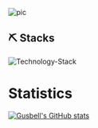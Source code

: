 ![pic](https://user-images.githubusercontent.com/77166960/161437870-b88de6ec-120b-47fd-a5a6-88e0bc8e4053.png)


## ⛏️ Stacks
<!-- ![windows](https://img.shields.io/badge/-windows-black?style=for-the-badge)
![ubuntu](https://img.shields.io/badge/-ubuntu-black?style=for-the-badge)

![python](https://img.shields.io/badge/-python-black?style=for-the-badge)
![javascript](https://img.shields.io/badge/-javascript-black?style=for-the-badge)
![typescript](https://img.shields.io/badge/-typescript-black?style=for-the-badge)
![html](https://img.shields.io/badge/-html-black?style=for-the-badge)
![css](https://img.shields.io/badge/-css-black?style=for-the-badge)
![tailwindcss](https://img.shields.io/badge/-tailwindcss-black?style=for-the-badge)
![windicss](https://img.shields.io/badge/-windicss-black?style=for-the-badge)
![sql](https://img.shields.io/badge/-prisma-black?style=for-the-badge)

![vue.js](https://img.shields.io/badge/-vue.js-black?style=for-the-badge)
![nuxt.js](https://img.shields.io/badge/-nuxt.js-black?style=for-the-badge)
![node.js](https://img.shields.io/badge/-node.js-black?style=for-the-badge)
![flask](https://img.shields.io/badge/-flask-black?style=for-the-badge)
![quart](https://img.shields.io/badge/-quart-black?style=for-the-badge)

![vscode](https://img.shields.io/badge/-vscode-brightgreen?style=for-the-badge) -->

![Technology-Stack](https://user-images.githubusercontent.com/77166960/163433637-bb145c88-d7cc-480c-bd24-c98fd21ddf28.png)


# Statistics #

[![Gusbell's GitHub stats](https://github-readme-stats.vercel.app/api?username=Gusb3ll)](https://github.com/Gusb3ll)
